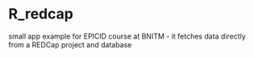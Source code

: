 # R_redcap
small app example for EPICID course at BNITM - it fetches data directly from a REDCap project and database
